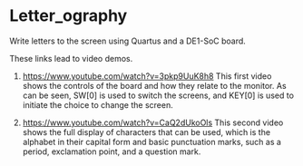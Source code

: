 # Letter_ography
Write letters to the screen using Quartus and a DE1-SoC board.



These links lead to video demos.
1) https://www.youtube.com/watch?v=3pkp9UuK8h8
This first video shows the controls of the board and how they relate to the monitor. As can be seen, SW[0] is used to switch the screens, and KEY[0] is used to initiate the choice to change the screen.

2) https://www.youtube.com/watch?v=CaQ2dUkoOls
This second video shows the full display of characters that can be used, which is the alphabet in their capital form and basic punctuation marks, such as a period, exclamation point, and a question mark.

